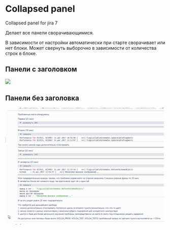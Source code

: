 # Collapsed panel
Collapsed panel for jira 7

Делает все панели сворачивающимися.

В зависимости от настройки автоматически при старте сворачивает или нет блоки. Может свернуть выборочно в зависимости от количества строк в блоке.

## Панели с заголовком

<img src="img\readme.gif" width="500">

## Панели без заголовка

<img src="img\readme_none_caption.gif" width="500">